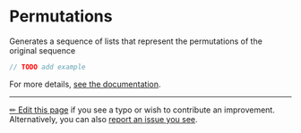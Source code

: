 # Permutations

Generates a sequence of lists that represent the permutations of the original
sequence

```c# --destination-file ../code/Program.cs --region statements --project ../code/TryMoreLinq.csproj
// TODO add example
```

For more details, [see the documentation][doc].

---

[&#x270F; Edit this page][edit] if you see a typo or wish to contribute an
improvement. Alternatively, you can also [report an issue you see][issue].


[edit]: https://github.com/morelinq/try/edit/master/m/permutations.md
[issue]: https://github.com/morelinq/try/issues/new?title=Permutations
[doc]: https://morelinq.github.io/3.1/ref/api/html/M_MoreLinq_MoreEnumerable_Permutations__1.htm
